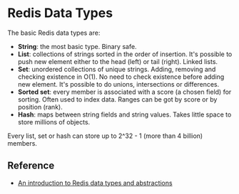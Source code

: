 # Redis Data Types

The basic Redis data types are:
* **String**: the most basic type. Binary safe.
* **List**: collections of strings sorted in the order of insertion. It's possible to push new element either to the head (left) or tail (right). Linked lists.
* **Set**: unordered collections of unique strings. Adding, removing and checking existence in O(1). No need to check existence before adding new element. It's possible to do unions, intersections or differences.
* **Sorted set**: every member is associated with a score (a chosen field) for sorting. Often used to index data. Ranges can be got by score or by position (rank).
* **Hash**: maps between string fields and string values. Takes little space to store millions of objects.

Every list, set or hash can store up to 2^32 - 1 (more than 4 billion) members.

## Reference
* [An introduction to Redis data types and abstractions](https://redis.io/topics/data-types-intro)
